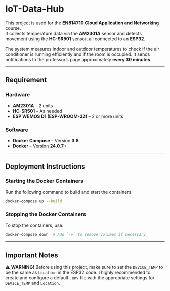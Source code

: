# IoT-Data-Hub

This project is used for the **EN814710 Cloud Application and Networking** course.  
It collects temperature data via the **AM2301A** sensor and detects movement using the **HC-SR501** sensor, all connected to an **ESP32**.  

The system measures indoor and outdoor temperatures to check if the air conditioner is running efficiently and if the room is occupied. It sends notifications to the professor’s page approximately **every 30 minutes**.

---

## Requirement  

### Hardware  
- **AM2301A** – 2 units  
- **HC-SR501** – As needed  
- **ESP WEMOS D1 (ESP-WROOM-32)** – 2 or more units  

### Software  
- **Docker Compose** – Version **3.8**  
- **Docker** – Version **24.0.7+**  

---

## Deployment Instructions  

### Starting the Docker Containers  
Run the following command to build and start the containers:  
```sh
docker-compose up --build
```

### Stopping the Docker Containers
To stop the containers, use:
```sh
docker-compose down  # Add `-v` to remove volumes if necessary
```

---
## Important Notes

⚠️ **WARNING!** Before using this project, make sure to set the `DEVICE_TEMP` to be the same as `Location` in the ESP32 code. I highly recommended to create and configure a default `.env` file with the appropriate settings for `DEVICE_TEMP` and `Location`.

